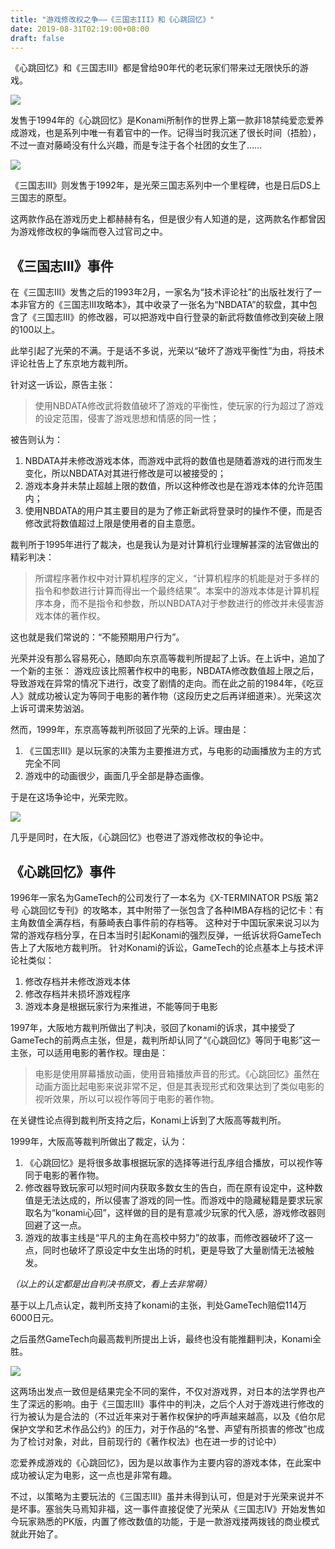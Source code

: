 ```yaml
---
title: "游戏修改权之争——《三国志III》和《心跳回忆》"
date: 2019-08-31T02:19:00+08:00
draft: false
---
```


《心跳回忆》和《三国志III》都是曾给90年代的老玩家们带来过无限快乐的游戏。

![](/images/post/20190831_1_1.jpg)


发售于1994年的《心跳回忆》是Konami所制作的世界上第一款非18禁纯爱恋爱养成游戏，也是系列中唯一有着官中的一作。记得当时我沉迷了很长时间（捂脸），不过一直对藤崎没有什么兴趣，而是专注于各个社团的女生了……

![](/images/post/20190831_1_2.jpg)


《三国志III》则发售于1992年，是光荣三国志系列中一个里程碑，也是日后DS上三国志的原型。


这两款作品在游戏历史上都赫赫有名，但是很少有人知道的是，这两款名作都曾因为游戏修改权的争端而卷入过官司之中。


## 《三国志III》事件  

在《三国志III》发售之后的1993年2月，一家名为“技术评论社”的出版社发行了一本非官方的《三国志III攻略本》，其中收录了一张名为“NBDATA”的软盘，其中包含了《三国志III》的修改器，可以把游戏中自行登录的新武将数值修改到突破上限的100以上。

此举引起了光荣的不满。于是话不多说，光荣以“破坏了游戏平衡性”为由，将技术评论社告上了东京地方裁判所。

针对这一诉讼，原告主张：
>使用NBDATA修改武将数值破坏了游戏的平衡性，使玩家的行为超过了游戏的设定范围，侵害了游戏思想和情感的同一性；

被告则认为：  
1. NBDATA并未修改游戏本体，而游戏中武将的数值也是随着游戏的进行而发生变化，所以NBDATA对其进行修改是可以被接受的；  
2. 游戏本身并未禁止超越上限的数值，所以这种修改也是在游戏本体的允许范围内；  
3. 使用NBDATA的用户其主要目的是为了修正新武将登录时的操作不便，而是否修改武将数值超过上限是使用者的自主意愿。  

裁判所于1995年进行了裁决，也是我认为是对计算机行业理解甚深的法官做出的精彩判决：

>所谓程序著作权中对计算机程序的定义，“计算机程序的机能是对于多样的指令和参数进行计算而得出一个最终结果”。本案中的游戏本体是计算机程序本身，而不是指令和参数，所以NBDATA对于参数进行的修改并未侵害游戏本体的著作权。

这也就是我们常说的：“不能预期用户行为”。

光荣并没有那么容易死心，随即向东京高等裁判所提起了上诉。在上诉中，追加了一个新的主张：
游戏应该比照著作权中的电影，NBDATA修改数值超上限之后，导致游戏在异常的情况下进行，改变了剧情的走向。而在此之前的1984年，《吃豆人》就成功被认定为等同于电影的著作物（这段历史之后再详细道来）。光荣这次上诉可谓来势汹汹。

然而，1999年，东京高等裁判所驳回了光荣的上诉。理由是：  

 1. 《三国志III》是以玩家的决策为主要推进方式，与电影的动画播放为主的方式完全不同  
 2. 游戏中的动画很少，画面几乎全部是静态画像。  

于是在这场争论中，光荣完败。

![](/images/post/20190831_1_3.jpg)

几乎是同时，在大阪，《心跳回忆》也卷进了游戏修改权的争论中。

## 《心跳回忆》事件

1996年一家名为GameTech的公司发行了一本名为《X-TERMINATOR PS版 第2号 心跳回忆专刊》的攻略本，其中附带了一张包含了各种IMBA存档的记忆卡：有主角数值全满存档，有藤崎表白事件前的存档等。
这种对于中国玩家来说习以为常的游戏存档分享，在日本当时引起Konami的强烈反弹，一纸诉状将GameTech告上了大阪地方裁判所。
针对Konami的诉讼，GameTech的论点基本上与技术评论社类似：  

1. 修改存档并未修改游戏本体  
2. 修改存档并未损坏游戏程序  
3. 游戏本身是根据玩家行为来推进，不能等同于电影  

1997年，大阪地方裁判所做出了判决，驳回了konami的诉求，其中接受了GameTech的前两点主张，但是，裁判所却认同了“《心跳回忆》等同于电影”这一主张，可以适用电影的著作权。理由是：

>电影是使用屏幕播放动画，使用音箱播放声音的形式。《心跳回忆》虽然在动画方面比起电影来说非常不足，但是其表现形式和效果达到了类似电影的视听效果，所以可以视作等同于电影的著作物。

在关键性论点得到裁判所支持之后，Konami上诉到了大阪高等裁判所。

1999年，大阪高等裁判所做出了裁定，认为：  
1. 《心跳回忆》是将很多故事根据玩家的选择等进行乱序组合播放，可以视作等同于电影的著作物。
2. 修改器导致玩家可以短时间内获取多数女生的告白，而在原有设定中，这种数值是无法达成的，所以侵害了游戏的同一性。而游戏中的隐藏秘籍是要求玩家取名为“konami心回”，这样做的目的是有意减少玩家的代入感，游戏修改器则回避了这一点。
3. 游戏的故事主线是“平凡的主角在高校中努力”的故事，而修改器破坏了这一点，同时也破坏了原设定中女生出场的时机，更是导致了大量剧情无法被触发。

*（以上的认定都是出自判决书原文，看上去非常萌）*

基于以上几点认定，裁判所支持了konami的主张，判处GameTech赔偿114万6000日元。

之后虽然GameTech向最高裁判所提出上诉，最终也没有能推翻判决，Konami全胜。

![](/images/post/20190831_1_4.jpg)

这两场出发点一致但是结果完全不同的案件，不仅对游戏界，对日本的法学界也产生了深远的影响。由于《三国志III》事件中的判决，之后个人对于游戏进行修改的行为被认为是合法的（不过近年来对于著作权保护的呼声越来越高，以及《伯尔尼保护文学和艺术作品公约》的压力，对于作品的“名誉、声望有所损害的修改”也成为了检讨对象，对此，目前现行的《著作权法》也在进一步的讨论中）  

恋爱养成游戏的《心跳回忆》，因为是以故事作为主要内容的游戏本体，在此案中成功被认定为电影，这一点也是非常有趣。  

不过，以策略为主要玩法的《三国志III》虽并未得到认可，但是对于光荣来说并不是坏事。塞翁失马焉知非福，这一事件直接促使了光荣从《三国志IV》开始发售如今玩家熟悉的PK版，内置了修改数值的功能，于是一款游戏搂两拨钱的商业模式就此开始了。